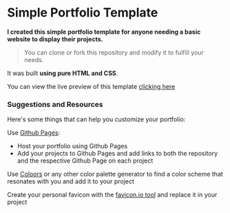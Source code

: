 # Simple Portfolio Template

**I created this simple portfolio template for anyone needing a basic website to display their projects.**

> You can clone or fork this repository and modify it to fulfill your needs.

It was built **using pure HTML and CSS**.

You can view the live preview of this template [clicking here](https://belvieir4.github.io/portfolio/)

### Suggestions and Resources

Here's some things that can help you customize your portfolio:

Use [Github Pages](https://pages.github.com):

- Host your portfolio using Github Pages
- Add your projects to Github Pages and add links to both the repository and the respective Github Page on each project

Use [Coloors](https://coolors.co) or any other color palette generator to find a color scheme that resonates with you and add it to your project

Create your personal favicon with the [favicon.io tool](https://favicon.io) and replace it in your project

